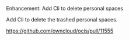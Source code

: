 Enhancement: Add Cli to delete personal spaces

Add Cli to delete the trashed personal spaces.

https://github.com/owncloud/ocis/pull/11555
